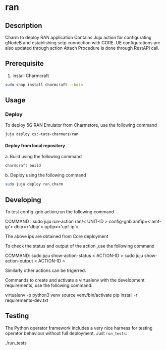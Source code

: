 <!-- Copyright 2020 Tata Elxsi

 Licensed under the Apache License, Version 2.0 (the License); you may
 not use this file except in compliance with the License. You may obtain
 a copy of the License at

         http://www.apache.org/licenses/LICENSE-2.0

 Unless required by applicable law or agreed to in writing, software
 distributed under the License is distributed on an AS IS BASIS, WITHOUT
 WARRANTIES OR CONDITIONS OF ANY KIND, either express or implied. See the
 License for the specific language governing permissions and limitations
 under the License.

 For those usages not covered by the Apache License, Version 2.0 please
 contact: canonical@tataelxsi.onmicrosoft.com

 To get in touch with the maintainers, please contact:
 canonical@tataelxsi.onmicrosoft.com
-->

# ran

## Description

Charm to deploy RAN application
Contains Juju action for configurating gNodeB and establishing sctp
connection with CORE.
UE configurations are also updated through action
Attach Procedure is done through RestAPI call.

## Prerequisite

1. Install Charmcraft

```bash
sudo snap install charmcraft --beta
```

## Usage

### Deploy

To deploy 5G RAN Emulator from Charmstore, use the following command

```bash
juju deploy cs:~tata-charmers/ran
```

#### Deploy from local repository

a. Build using the following command

   ```bash
   charmcraft build
   ```

b. Deploy using the following command

   ```bash
   sudo juju deploy ran.charm
   ```

## Developing

To test config-gnb action,run the following command

COMMAND : sudo juju run-action ran/< UNIT-ID > config-gnb amfip=<'amf-ip'> dbip=<'dbip'>  upfip=<'upf-ip'>

The above ips are obtained from Core deployment

To check the status and output of the action ,use the following command

COMMAND:
sudo juju show-action-status < ACTION-ID >
sudo juju show-action-output < ACTION-ID >

Similarly other actions can be trigerred. 

Commands to create and activate a virtualenv with the development
requirements, use the following command:

   virtualenv -p python3 venv
   source venv/bin/activate
   pip install -r requirements-dev.txt

## Testing

The Python operator framework includes a very nice harness for testing
operator behaviour without full deployment. Just `run_tests`:

   ./run_tests
